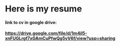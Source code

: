 # Here is my resume
#### link to cv in google drive:
#### https://drive.google.com/file/d/1m4iI5-xnFUGLrgf7xGAmCuPfwQg5vV6f/view?usp=sharing

